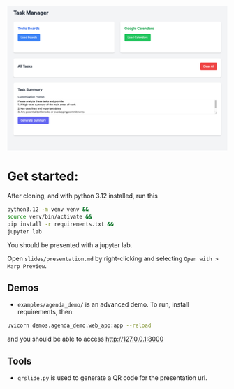 ![img.png](img.png)

# Get started:

After cloning, and with python 3.12 installed, run this

```bash
python3.12 -m venv venv &&
source venv/bin/activate &&
pip install -r requirements.txt &&
jupyter lab
```

You should be presented with a jupyter lab.

Open `slides/presentation.md` by right-clicking and selecting `Open with > Marp Preview`.

## Demos

- `examples/agenda_demo/` is an advanced demo. To run, install requirements, then:

```bash
uvicorn demos.agenda_demo.web_app:app --reload

```

and you should be able to access http://127.0.0.1:8000

## Tools

- `qrslide.py` is used to generate a QR code for the presentation url.
